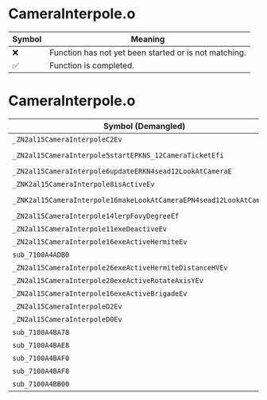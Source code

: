 # CameraInterpole.o
| Symbol | Meaning 
| ------------- | ------------- 
| :x: | Function has not yet been started or is not matching. 
| :white_check_mark: | Function is completed. 


# CameraInterpole.o
| Symbol (Demangled) | Symbol (Mangled) | Decompiled? |
| ------------- |  ------------- | ------------- |
| `_ZN2al15CameraInterpoleC2Ev` | `al::CameraInterpole::CameraInterpole(void)` | :white_check_mark: |
| `_ZN2al15CameraInterpole5startEPKNS_12CameraTicketEfi` | `al::CameraInterpole::start(al::CameraTicket const*,float,int)` | :white_check_mark: |
| `_ZN2al15CameraInterpole6updateERKN4sead12LookAtCameraE` | `al::CameraInterpole::update(sead::LookAtCamera const&)` | :white_check_mark: |
| `_ZNK2al15CameraInterpole8isActiveEv` | `al::CameraInterpole::isActive(void)const` | :white_check_mark: |
| `_ZNK2al15CameraInterpole16makeLookAtCameraEPN4sead12LookAtCameraE` | `al::CameraInterpole::makeLookAtCamera(sead::LookAtCamera *)const` | :white_check_mark: |
| `_ZN2al15CameraInterpole14lerpFovyDegreeEf` | `al::CameraInterpole::lerpFovyDegree(float)` | :white_check_mark: |
| `_ZN2al15CameraInterpole11exeDeactiveEv` | `al::CameraInterpole::exeDeactive(void)` | :white_check_mark: |
| `_ZN2al15CameraInterpole16exeActiveHermiteEv` | `al::CameraInterpole::exeActiveHermite(void)` | :white_check_mark: |
| `sub_7100A4ADB0` | `` | :white_check_mark: |
| `_ZN2al15CameraInterpole26exeActiveHermiteDistanceHVEv` | `al::CameraInterpole::exeActiveHermiteDistanceHV(void)` | :white_check_mark: |
| `_ZN2al15CameraInterpole20exeActiveRotateAxisYEv` | `al::CameraInterpole::exeActiveRotateAxisY(void)` | :white_check_mark: |
| `_ZN2al15CameraInterpole16exeActiveBrigadeEv` | `al::CameraInterpole::exeActiveBrigade(void)` | :white_check_mark: |
| `_ZN2al15CameraInterpoleD2Ev` | `al::CameraInterpole::~CameraInterpole()` | :white_check_mark: |
| `_ZN2al15CameraInterpoleD0Ev` | `al::CameraInterpole::~CameraInterpole()` | :white_check_mark: |
| `sub_7100A4BA78` | `` | :white_check_mark: |
| `sub_7100A4BAE8` | `` | :white_check_mark: |
| `sub_7100A4BAF0` | `` | :white_check_mark: |
| `sub_7100A4BAF8` | `` | :white_check_mark: |
| `sub_7100A4BB00` | `` | :white_check_mark: |
